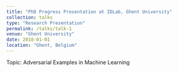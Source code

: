 ```yaml
---
title: "PhD Progress Presentation at IDLab, Ghent University"
collection: talks
type: "Research Presentation"
permalink: /talks/talk-1
venue: "Ghent University"
date: 2018-01-01
location: "Ghent, Belgium"
---
```


Topic: Adversarial Examples in Machine Learning
